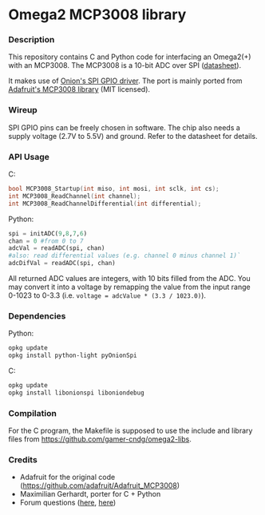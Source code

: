 # Omega2 MCP3008 library

### Description

This repository contains C and Python code for interfacing an Omega2(+) with an MCP3008. The MCP3008 is a 10-bit ADC over SPI ([datasheet](https://cdn-shop.adafruit.com/datasheets/MCP3008.pdf)).

It makes use of [Onion's SPI GPIO driver](https://github.com/OnionIoT/spi-gpio-driver). The port is mainly ported from [Adafruit's MCP3008 library](https://github.com/adafruit/Adafruit_MCP3008) (MIT licensed).

### Wireup

SPI GPIO pins can be freely chosen in software. The chip also needs a supply voltage (2.7V to 5.5V) and ground. Refer to the datasheet for details.

### API Usage

C: 
```c
bool MCP3008_Startup(int miso, int mosi, int sclk, int cs);
int MCP3008_ReadChannel(int channel);
int MCP3008_ReadChannelDifferential(int differential);
```

Python:
```python
spi = initADC(9,8,7,6)
chan = 0 #from 0 to 7
adcVal = readADC(spi, chan)
#also: read differential values (e.g. channel 0 minus channel 1)`
adcDifVal = readADC(spi, chan)
```

All returned ADC values are integers, with 10 bits filled from the ADC. You may convert it into a voltage by remapping the value from the input range 0-1023 to 0-3.3 (i.e. `voltage = adcValue * (3.3 / 1023.0)`).

### Dependencies

Python:
```sh
opkg update 
opkg install python-light pyOnionSpi
```

C: 

```sh
opkg update 
opkg install libonionspi liboniondebug
```

### Compilation

For the C program, the Makefile is supposed to use the include and library files from https://github.com/gamer-cndg/omega2-libs.

### Credits

* Adafruit for the original code (https://github.com/adafruit/Adafruit_MCP3008)
* Maximilian Gerhardt, porter for C + Python
* Forum questions ([here](https://community.onion.io/topic/2655/mcp3008-spi-addressing-and-0x00-returned-values), [here](https://community.onion.io/topic/1745/using-a-mcp3008-via-spi))

